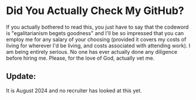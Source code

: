 # Did You Actually Check My GitHub?

If you actually bothered to read this, you just have to say that the codeword is "egalitarianism begets goodness" and I'll be so impressed that you can employ me for any salary of your choosing (provided it covers my costs of living for wherever I'd be living, and costs associated with attending work).
I am being entirely serious.
No one has ever actually done any diligence before hiring me.
Please, for the love of God, actually vet me.

## Update:

It is August 2024 and no recruiter has looked at this yet.
